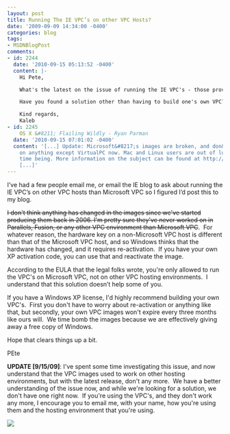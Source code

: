 ```yaml
---
layout: post
title: Running The IE VPC’s on other VPC Hosts?
date: '2009-09-09 14:34:00 -0400'
categories: blog
tags:
- MSDNBlogPost
comments:
- id: 2244
  date: '2010-09-15 05:13:52 -0400'
  content: |-
    Hi Pete,

    What's the latest on the issue of running the IE VPC's - those provided by Microsoft - in other virtual environments like VMware Fusion?

    Have you found a solution other than having to build one's own VPC?

    Kind regards,
    Kaleb
- id: 2245
    OS X &#8211; Flailing Wildly - Ryan Parman
  date: '2010-09-15 07:01:02 -0400'
  content: '[...] Update: Microsoft&#8217;s images are broken, and don&#8217;t work
    on anything except VirtualPC now. Mac and Linux users are out of luck for the
    time being. More information on the subject can be found at http://petelepage.com/blog/2009/09/running-the-ie-vpcs-on-other-vpc-hosts/.
    [...]'
---
```


I’ve had a few people email me, or email the IE blog to ask about running the IE VPC’s on other VPC hosts than Microsoft VPC so I figured I’d post this to my blog.

<span style="text-decoration: line-through;">I don't think anything has changed in the images since we've started producing them back in 2006. I'm pretty sure they've never worked on in Parallels, Fusion, or any other VPC environment than Microsoft VPC</span>.  For whatever reason, the hardware key on a non-Microsoft VPC host is different than that of the Microsoft VPC host, and so Windows thinks that the hardware has changed, and it requires re-activation.  If you have your own XP activation code, you can use that and reactivate the image.

According to the EULA that the legal folks wrote, you're only allowed to run the VPC's on Microsoft VPC, not on other VPC hosting environments.  I understand that this solution doesn’t help some of you.

If you have a Windows XP license, I'd highly recommend building your own VPC's.  First you don't have to worry about re-activation or anything like that, but secondly, your own VPC images won't expire every three months like ours will.  We time bomb the images because we are effectively giving away a free copy of Windows.

Hope that clears things up a bit.

PEte

**UPDATE [9/15/09]**: I've spent some time investigating this issue, and now understand that the VPC images used to work on other hosting environments, but with the latest release, don't any more.  We have a better understanding of the issue now, and while we're looking for a solution, we don't have one right now.  If you're using the VPC's, and they don't work any more, I encourage you to email me, with your name, how you're using them and the hosting environment that you're using.

![](http://blogs.msdn.com/aggbug.aspx?PostID=9893232)